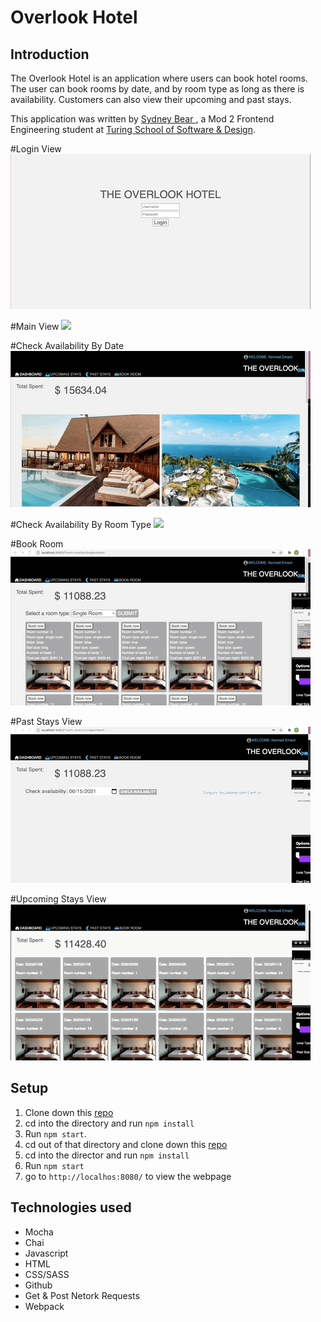 # Overlook Hotel

## Introduction

The Overlook Hotel is an application where users can book hotel rooms. The user can book rooms by date, and by room type as long as there is availability. Customers can also view their upcoming and past stays.  

This application was written by [Sydney Bear ](https://github.com/sydnerd), a Mod 2 Frontend Engineering student at [Turing School of Software & Design](https://turing.edu/).

#Login View
![](./images/login.gif)

#Main View
![](images/main-view.gif)

#Check Availability By Date
![](images/check-by-date.gif)

#Check Availability By Room Type
![](images/filter-by-roomtype.gif)

#Book Room
![](images/book-room.gif)

#Past Stays View
![](images/past-stays.gif)

#Upcoming Stays View
![](images/upcoming-stays.gif)

## Setup

1. Clone down this [repo](https://github.com/turingschool-examples/overlook-api)
2. cd into the directory and run `npm install`
3. Run `npm start`.
4. cd out of that directory and clone down this [repo](git@github.com:sydnerd/overlook-hotel.git)
5. cd into the director and run `npm install`
6. Run `npm start`
7. go to `http://localhos:8080/` to view the webpage

## Technologies used

- Mocha
- Chai
- Javascript
- HTML
- CSS/SASS
- Github
- Get & Post Netork Requests
- Webpack
